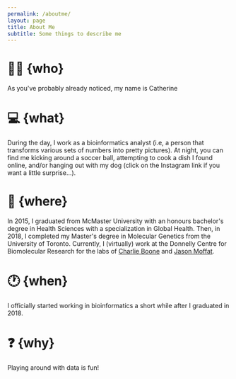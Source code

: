 ```yaml
---
permalink: /aboutme/
layout: page
title: About Me
subtitle: Some things to describe me
---
```


# :ok_woman: {who}

As you've probably already noticed, my name is Catherine

# :computer: {what}

During the day, I work as a bioinformatics analyst (i.e, a person that transforms
various sets of numbers into pretty pictures). At night, you can find me kicking
around a soccer ball, attempting to cook a dish I found online, and/or hanging out
with my dog (click on the Instagram link if you want a little surprise...).

# :office: {where}

In 2015, I graduated from McMaster University with an honours bachelor's degree
in Health Sciences with a specialization in Global Health. Then, in 2018, I completed
my Master's degree in Molecular Genetics from the University of Toronto. Currently,
I (virtually) work at the Donnelly Centre for Biomolecular Research for the labs of
[Charlie Boone](http://sites.utoronto.ca/boonelab/people/index.shtml) and
[Jason Moffat](http://moffatlab.ccbr.utoronto.ca/?page_id=60).

# :clock1: {when}

I officially started working in bioinformatics a short while after I graduated
in 2018.

# :question: {why}

Playing around with data is fun!
